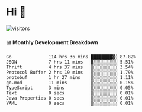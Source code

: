 # Hi 👋
 
![visitors](https://visitor-badge.glitch.me/badge?page_id=sorcererxw.sorcererx)

#### 📊 Monthly Development Breakdown

<!--START_SECTION:waka-->
```text
Go              114 hrs 36 mins ████████▓░ 87.82%
JSON            7 hrs 11 mins   ▓░░░░░░░░░ 5.51%
Thrift          4 hrs 37 mins   ▒░░░░░░░░░ 3.54%
Protocol Buffer 2 hrs 19 mins   ▒░░░░░░░░░ 1.79%
protobuf        1 hr 27 mins    ▒░░░░░░░░░ 1.11%
go.mod          11 mins         ▒░░░░░░░░░ 0.15%
TypeScript      3 mins          ▒░░░░░░░░░ 0.05%
Text            0 secs          ▒░░░░░░░░░ 0.01%
Java Properties 0 secs          ▒░░░░░░░░░ 0.01%
YAML            0 secs          ▒░░░░░░░░░ 0.01%
```
<!--END_SECTION:waka-->
